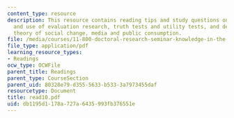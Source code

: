 ```yaml
---
content_type: resource
description: This resource contains reading tips and study questions on the politics
  and use of evaluation research, truth tests and utility tests, and demonstration
  theory of social change, media and public consumption.
file: /media/courses/11-800-doctoral-research-seminar-knowledge-in-the-public-arena-spring-2007/db1195d1178a727a6435993fb376551e_read10.pdf
file_type: application/pdf
learning_resource_types:
- Readings
ocw_type: OCWFile
parent_title: Readings
parent_type: CourseSection
parent_uid: 80328e79-d355-5633-b533-3a7973455daf
resourcetype: Document
title: read10.pdf
uid: db1195d1-178a-727a-6435-993fb376551e
---
```

